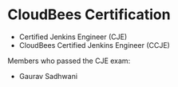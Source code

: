 # CloudBees Certification

- Certified Jenkins Engineer (CJE)
- CloudBees Certified Jenkins Engineer (CCJE)

Members who passed the CJE exam:
- Gaurav Sadhwani
